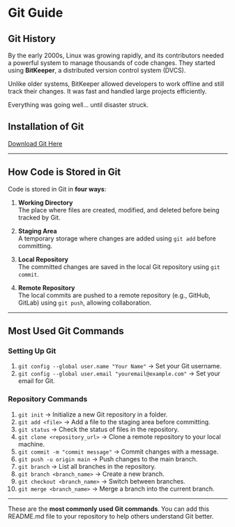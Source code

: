 # Git Guide

## Git History

By the early 2000s, Linux was growing rapidly, and its contributors needed a powerful system to manage thousands of code changes. They started using **BitKeeper**, a distributed version control system (DVCS).  

Unlike older systems, BitKeeper allowed developers to work offline and still track their changes. It was fast and handled large projects efficiently.  

Everything was going well… until disaster struck.

## Installation of Git

[Download Git Here](https://git-scm.com/downloads)

---

## How Code is Stored in Git

Code is stored in Git in **four ways**:

1. **Working Directory**  
   The place where files are created, modified, and deleted before being tracked by Git.  

2. **Staging Area**  
   A temporary storage where changes are added using `git add` before committing.  

3. **Local Repository**  
   The committed changes are saved in the local Git repository using `git commit`.  

4. **Remote Repository**  
   The local commits are pushed to a remote repository (e.g., GitHub, GitLab) using `git push`, allowing collaboration.  

---

## Most Used Git Commands

### **Setting Up Git**
1. `git config --global user.name "Your Name"` → Set your Git username.  
2. `git config --global user.email "youremail@example.com"` → Set your email for Git.  

### **Repository Commands**
1. `git init` → Initialize a new Git repository in a folder.  
2. `git add <file>` → Add a file to the staging area before committing.  
3. `git status` → Check the status of files in the repository.  
4. `git clone <repository_url>` → Clone a remote repository to your local machine.  
5. `git commit -m "commit message"` → Commit changes with a message.  
6. `git push -u origin main` → Push changes to the main branch.  
7. `git branch` → List all branches in the repository.  
8. `git branch <branch_name>` → Create a new branch.  
9. `git checkout <branch_name>` → Switch between branches.  
10. `git merge <branch_name>` → Merge a branch into the current branch.  

---

These are the **most commonly used Git commands**. You can add this README.md file to your repository to help others understand Git better.
